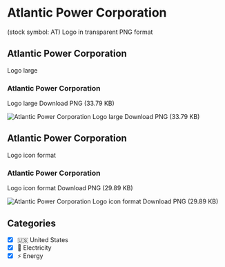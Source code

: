 # Atlantic Power Corporation
 (stock symbol: AT) Logo in transparent PNG format

## Atlantic Power Corporation
 Logo large

### Atlantic Power Corporation
 Logo large Download PNG (33.79 KB)

![Atlantic Power Corporation
 Logo large Download PNG (33.79 KB)](/img/orig/AT_BIG-6c931a8d.png)

## Atlantic Power Corporation
 Logo icon format

### Atlantic Power Corporation
 Logo icon format Download PNG (29.89 KB)

![Atlantic Power Corporation
 Logo icon format Download PNG (29.89 KB)](/img/orig/AT-1f6cda5f.png)



## Categories
- [x] 🇺🇸 United States
- [x] 🔋 Electricity
- [x] ⚡ Energy
